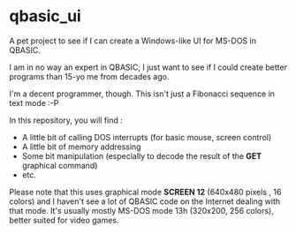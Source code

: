 # qbasic_ui
A pet project to see if I can create a Windows-like UI for MS-DOS in QBASIC. 


I am in no way an expert in QBASIC; I just want to see if I could create better programs than 15-yo me from decades ago.

I'm a decent programmer, though. This isn't just a Fibonacci sequence in text mode :-P

In this repository, you will find : 
- A little bit of calling DOS interrupts (for basic mouse, screen control)
- A little bit of memory addressing
- Some bit manipulation (especially to decode the result of the **GET** graphical command)
- etc.

Please note that this uses graphical mode **SCREEN 12** (640x480 pixels , 16 colors) and I haven't see a lot of QBASIC code on the Internet dealing with that mode. It's usually mostly MS-DOS mode 13h (320x200, 256 colors), better suited for video games.
